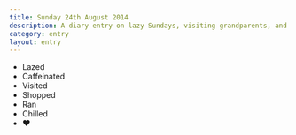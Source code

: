 ```yaml
---
title: Sunday 24th August 2014
description: A diary entry on lazy Sundays, visiting grandparents, and shopping as a hangover cure
category: entry
layout: entry
---
```


- Lazed
- Caffeinated
- Visited
- Shopped
- Ran
- Chilled
- &hearts;
